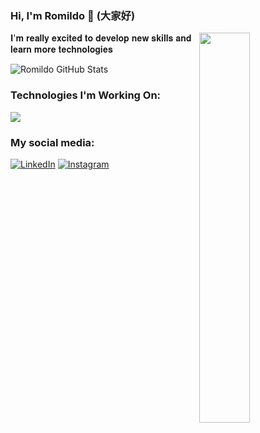 

### Hi, I'm Romildo 🤗 (大家好)


<img src="https://media0.giphy.com/media/v1.Y2lkPTc5MGI3NjExNmtncWp0MXlubThycDJpYWxzeXM0azBuamRkYnNudnpmc3Rod3FmcSZlcD12MV9pbnRlcm5hbF9naWZfYnlfaWQmY3Q9Zw/C3brYLms1bhv2/giphy.webp" width="40%" align="right"/>

 𝐈'𝐦 𝐫𝐞𝐚𝐥𝐥𝐲 𝐞𝐱𝐜𝐢𝐭𝐞𝐝 𝐭𝐨 𝐝𝐞𝐯𝐞𝐥𝐨𝐩 𝐧𝐞𝐰 𝐬𝐤𝐢𝐥𝐥𝐬 𝐚𝐧𝐝 𝐥𝐞𝐚𝐫𝐧 𝐦𝐨𝐫𝐞 𝐭𝐞𝐜𝐡𝐧𝐨𝐥𝐨𝐠𝐢𝐞𝐬

![Romildo GitHub Stats](https://github-readme-stats.vercel.app/api?username=boudenzin&show_icons=true&theme=dark)

### Technologies I'm Working On:

<img src = "https://skillicons.dev/icons?i=python,java,css,git,idea,vscode,html,react,nodejs,javascript,kotlin,androidstudio&perline=7" />



### My social media:
[![LinkedIn](https://img.shields.io/badge/LinkedIn-0077B5?style=for-the-badge&logo=linkedin&logoColor=white)](https://www.linkedin.com/in/romildo-júnior-672594230
)
[![Instagram](https://img.shields.io/badge/Instagram-E4405F?style=for-the-badge&logo=instagram&logoColor=white)](https://www.instagram.com/romildo.bd/
)

